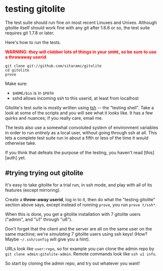 # testing gitolite

The test suite should run fine on most recent Linuxes and Unixes.  Although
gitolite itself should work fine with any git after 1.6.6 or so, the test
suite requires git 1.7.8 or later.

Here's how to *run* the tests.

<font color="red">**WARNING: they will clobber lots of things in your `$HOME`,
so be sure to use a throwaway userid**.</font>

    git clone git://github.com/sitaramc/gitolite
    cd gitolite
    prove

Make sure:

  * `$HOME/bin` is in `$PATH`
  * sshd allows incoming ssh to this userid, at least from localhost

Gitolite's test suite is mostly written using [tsh][] -- the "testing shell".
Take a look at some of the scripts and you will see what it looks like.  It
has a few quirks and nuances; if you really care, email me.

[tsh]: http://github.com/sitaramc/tsh

The tests also use a somewhat convoluted system of environment variables in
order to run *entirely* as a local user, without going through ssh at all.
This lets a complete test suite run in about a fifth or less of the time it
would otherwise take.

If you think that defeats the purpose of the testing, you haven't read
[this][auth] yet.

## #trying trying out gitolite

It's easy to take gitolite for a trial run, in ssh mode, and play with all of
its features (except mirroring).

Create a **throw-away userid**, log in to it, then do what the "testing
gitolite" section above says, except instead of running `prove`, you run
`prove t/ssh*`.

When this is done, you get a gitolite installation with 7 gitolite users
("admin", and "u1" through "u6").

Don't forget that the client and the server are all on the same user on the
same machine; we're *simulating* 7 gitolite users using ssh keys!  (How?
Maybe `~/.ssh/config` will give you a hint).

URLs look like `user:repo`, so for example you can clone the admin repo by
`git clone admin:gitolite-admin`.  Remote commands look like `ssh u1 info`.

So start by cloning the admin repo, and try out whatever you want!
